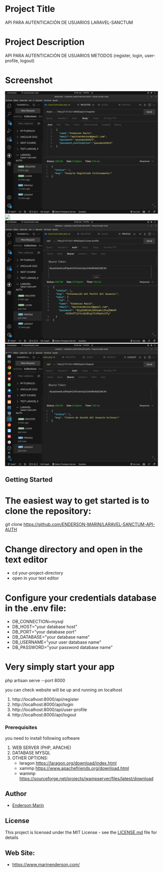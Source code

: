 # Project Title

API PARA AUTENTICACIÓN DE USUARIOS LARAVEL-SANCTUM

# Project Description

API PARA AUTENTICACIÓN DE USUARIOS METODOS (register, login, user-profile, logout)

# Screenshot

![](public/assets/img/register.png)
![](public/assets/img/login.png)
![](public/assets/img/profile.png)
![](public/assets/img/logout.png)

## Getting Started

# The easiest way to get started is to clone the repository:

git clone https://github.com/ENDERSON-MARIN/LARAVEL-SANCTUM-API-AUTH

# Change directory and open in the text editor

-   cd your-project-directory
-   open in your text editor

# Configure your credentials database in the .env file:

-   DB_CONNECTION=mysql
-   DB_HOST="your database host"
-   DB_PORT="your database port"
-   DB_DATABASE="your database name"
-   DB_USERNAME="your user database name"
-   DB_PASSWORD="your password database name"

# Very simply start your app

php artisan serve --port 8000

you can check website will be up and running on localhost
1) http://localhost:8000/api/register
2) http://localhost:8000/api/login
3) http://localhost:8000/api/user-profile
4) http://localhost:8000/api/logout

### Prerequisites

you need to install following software

1.  WEB SERVER (PHP, APACHE)
2.  DATABASE MYSQL
3.  OTHER OPTIONS:
    -   laragon https://laragon.org/download/index.html
    -   xammp https://www.apachefriends.org/download.html
    -   wammp https://sourceforge.net/projects/wampserver/files/latest/download

## Author

-   [Enderson Marín](https://github.com/ENDERSON-MARIN)

## License

This project is licensed under the MIT License - see the [LICENSE.md](LICENSE.md) file for details

## Web Site:

-   https://www.marinenderson.com/
